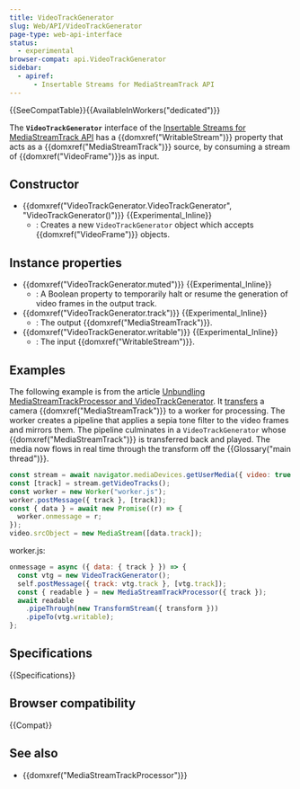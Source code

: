 ```yaml
---
title: VideoTrackGenerator
slug: Web/API/VideoTrackGenerator
page-type: web-api-interface
status:
  - experimental
browser-compat: api.VideoTrackGenerator
sidebar:
  - apiref:
      - Insertable Streams for MediaStreamTrack API
---
```


{{SeeCompatTable}}{{AvailableInWorkers("dedicated")}}

The **`VideoTrackGenerator`** interface of the [Insertable Streams for MediaStreamTrack API](/en-US/docs/Web/API/Insertable_Streams_for_MediaStreamTrack_API) has a {{domxref("WritableStream")}} property that acts as a {{domxref("MediaStreamTrack")}} source, by consuming a stream of {{domxref("VideoFrame")}}s as input.

## Constructor

- {{domxref("VideoTrackGenerator.VideoTrackGenerator", "VideoTrackGenerator()")}} {{Experimental_Inline}}
  - : Creates a new `VideoTrackGenerator` object which accepts {{domxref("VideoFrame")}} objects.

## Instance properties

- {{domxref("VideoTrackGenerator.muted")}} {{Experimental_Inline}}
  - : A Boolean property to temporarily halt or resume the generation of video frames in the output track.
- {{domxref("VideoTrackGenerator.track")}} {{Experimental_Inline}}
  - : The output {{domxref("MediaStreamTrack")}}.
- {{domxref("VideoTrackGenerator.writable")}} {{Experimental_Inline}}
  - : The input {{domxref("WritableStream")}}.

## Examples

The following example is from the article [Unbundling MediaStreamTrackProcessor and VideoTrackGenerator](https://blog.mozilla.org/webrtc/unbundling-mediastreamtrackprocessor-and-videotrackgenerator/). It [transfers](/en-US/docs/Web/API/Web_Workers_API/Transferable_objects) a camera {{domxref("MediaStreamTrack")}} to a worker for processing. The worker creates a pipeline that applies a sepia tone filter to the video frames and mirrors them. The pipeline culminates in a `VideoTrackGenerator` whose {{domxref("MediaStreamTrack")}} is transferred back and played. The media now flows in real time through the transform off the {{Glossary("main thread")}}.

```js
const stream = await navigator.mediaDevices.getUserMedia({ video: true });
const [track] = stream.getVideoTracks();
const worker = new Worker("worker.js");
worker.postMessage({ track }, [track]);
const { data } = await new Promise((r) => {
  worker.onmessage = r;
});
video.srcObject = new MediaStream([data.track]);
```

worker.js:

```js
onmessage = async ({ data: { track } }) => {
  const vtg = new VideoTrackGenerator();
  self.postMessage({ track: vtg.track }, [vtg.track]);
  const { readable } = new MediaStreamTrackProcessor({ track });
  await readable
    .pipeThrough(new TransformStream({ transform }))
    .pipeTo(vtg.writable);
};
```

## Specifications

{{Specifications}}

## Browser compatibility

{{Compat}}

## See also

- {{domxref("MediaStreamTrackProcessor")}}
